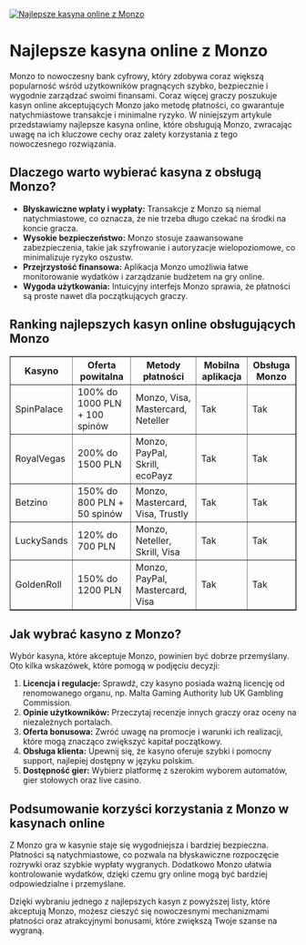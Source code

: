 [![Najlepsze kasyna online z Monzo](https://123-caf.pages.dev/gitsignup.png)](https://vrmoo.ru/Bt82HjjY)

<h1>Najlepsze kasyna online z Monzo</h1> <p>Monzo to nowoczesny bank cyfrowy, który zdobywa coraz większą popularność wśród użytkowników pragnących szybko, bezpiecznie i wygodnie zarządzać swoimi finansami. Coraz więcej graczy poszukuje kasyn online akceptujących Monzo jako metodę płatności, co gwarantuje natychmiastowe transakcje i minimalne ryzyko. W niniejszym artykule przedstawiamy najlepsze kasyna online, które obsługują Monzo, zwracając uwagę na ich kluczowe cechy oraz zalety korzystania z tego nowoczesnego rozwiązania.</p>  <h2>Dlaczego warto wybierać kasyna z obsługą Monzo?</h2> <ul>   <li><strong>Błyskawiczne wpłaty i wypłaty:</strong> Transakcje z Monzo są niemal natychmiastowe, co oznacza, że nie trzeba długo czekać na środki na koncie gracza.</li>   <li><strong>Wysokie bezpieczeństwo:</strong> Monzo stosuje zaawansowane zabezpieczenia, takie jak szyfrowanie i autoryzacje wielopoziomowe, co minimalizuje ryzyko oszustw.</li>   <li><strong>Przejrzystość finansowa:</strong> Aplikacja Monzo umożliwia łatwe monitorowanie wydatków i zarządzanie budżetem na gry online.</li>   <li><strong>Wygoda użytkowania:</strong> Intuicyjny interfejs Monzo sprawia, że płatności są proste nawet dla początkujących graczy.</li> </ul>  <h2>Ranking najlepszych kasyn online obsługujących Monzo</h2> <table border="1" cellpadding="8" cellspacing="0" style="border-collapse: collapse; width: 100%;">   <thead>     <tr>       <th>Kasyno</th>       <th>Oferta powitalna</th>       <th>Metody płatności</th>       <th>Mobilna aplikacja</th>       <th>Obsługa Monzo</th>     </tr>   </thead>   <tbody>     <tr>       <td>SpinPalace</td>       <td>100% do 1000 PLN + 100 spinów</td>       <td>Monzo, Visa, Mastercard, Neteller</td>       <td>Tak</td>       <td>Tak</td>     </tr>     <tr>       <td>RoyalVegas</td>       <td>200% do 1500 PLN</td>       <td>Monzo, PayPal, Skrill, ecoPayz</td>       <td>Tak</td>       <td>Tak</td>     </tr>     <tr>       <td>Betzino</td>       <td>150% do 800 PLN + 50 spinów</td>       <td>Monzo, Mastercard, Visa, Trustly</td>       <td>Tak</td>       <td>Tak</td>     </tr>     <tr>       <td>LuckySands</td>       <td>120% do 700 PLN</td>       <td>Monzo, Neteller, Skrill, Visa</td>       <td>Tak</td>       <td>Tak</td>     </tr>     <tr>       <td>GoldenRoll</td>       <td>150% do 1200 PLN</td>       <td>Monzo, PayPal, Mastercard, Visa</td>       <td>Tak</td>       <td>Tak</td>     </tr>   </tbody> </table>  <h2>Jak wybrać kasyno z Monzo?</h2> <p>Wybór kasyna, które akceptuje Monzo, powinien być dobrze przemyślany. Oto kilka wskazówek, które pomogą w podjęciu decyzji:</p> <ol>   <li><strong>Licencja i regulacje:</strong> Sprawdź, czy kasyno posiada ważną licencję od renomowanego organu, np. Malta Gaming Authority lub UK Gambling Commission.</li>   <li><strong>Opinie użytkowników:</strong> Przeczytaj recenzje innych graczy oraz oceny na niezależnych portalach.</li>   <li><strong>Oferta bonusowa:</strong> Zwróć uwagę na promocje i warunki ich realizacji, które mogą znacząco zwiększyć kapitał początkowy.</li>   <li><strong>Obsługa klienta:</strong> Upewnij się, że kasyno oferuje szybki i pomocny support, najlepiej dostępny w języku polskim.</li>   <li><strong>Dostępność gier:</strong> Wybierz platformę z szerokim wyborem automatów, gier stołowych oraz live casino.</li> </ol>  <h2>Podsumowanie korzyści korzystania z Monzo w kasynach online</h2> <p>Z Monzo gra w kasynie staje się wygodniejsza i bardziej bezpieczna. Płatności są natychmiastowe, co pozwala na błyskawiczne rozpoczęcie rozrywki oraz szybkie wypłaty wygranych. Dodatkowo Monzo ułatwia kontrolowanie wydatków, dzięki czemu gry online mogą być bardziej odpowiedzialne i przemyślane.</p> <p>Dzięki wybraniu jednego z najlepszych kasyn z powyższej listy, które akceptują Monzo, możesz cieszyć się nowoczesnymi mechanizmami płatności oraz atrakcyjnymi bonusami, które zwiększą Twoje szanse na wygraną.</p>